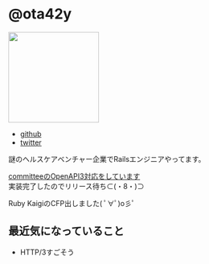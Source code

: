 # @ota42y
<img src="https://avatars1.githubusercontent.com/u/6755375?s=400&u=b672166e12b77fb22553348ac4d9fb035b69381c&v=4" width=180 />

- [github](https://github.com/ota42y)
- [twitter](https://twitter.com/ota42y)

謎のヘルスケアベンチャー企業でRailsエンジニアやってます。  

[committeeのOpenAPI3対応をしています](https://github.com/interagent/committee/pull/145)    
実装完了したのでリリース待ち⊂(・8・)⊃

Ruby KaigiのCFP出しました( ﾟ∀ﾟ)o彡ﾟ

## 最近気になっていること
- HTTP/3すごそう

